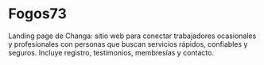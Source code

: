 # Fogos73
Landing page de Changa: sitio web para conectar trabajadores ocasionales y profesionales con personas que buscan servicios rápidos, confiables y seguros. Incluye registro, testimonios, membresías y contacto.
